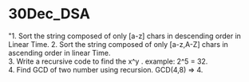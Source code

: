 # 30Dec_DSA
"1. Sort the string composed of only [a-z] chars in descending order in Linear Time. 
2. Sort the string composed of only [a-z,A-Z] chars in ascending order in linear Time.        
3. Write a recursive code to find the x^y . example: 2^5 = 32.        
4. Find GCD of two number using recursion. GCD(4,8) => 4.        
